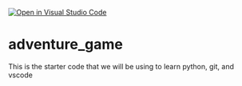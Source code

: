 [![Open in Visual Studio Code](https://classroom.github.com/assets/open-in-vscode-2e0aaae1b6195c2367325f4f02e2d04e9abb55f0b24a779b69b11b9e10269abc.svg)](https://classroom.github.com/online_ide?assignment_repo_id=17673100&assignment_repo_type=AssignmentRepo)
# adventure_game
This is the starter code that we will be using to learn python, git, and vscode
